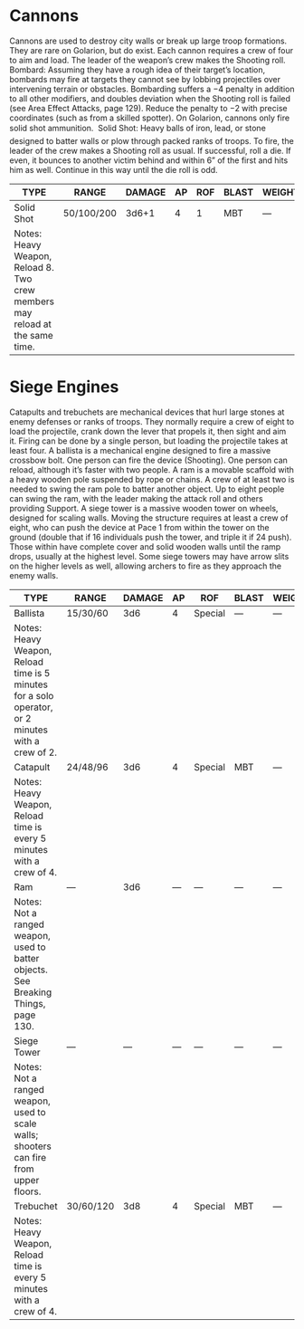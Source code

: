 # Cannons
Cannons are used to destroy city walls or break up large troop formations. They are rare on Golarion, but do exist. Each cannon requires a crew of four to aim and load. The leader of the weapon’s crew makes the Shooting roll.
Bombard: Assuming they have a rough idea of their target’s location, bombards may fire at targets they cannot see by lobbing projectiles over intervening terrain or obstacles. Bombarding suffers a −4 penalty in addition to all other modifiers, and doubles deviation when the Shooting roll is failed (see Area Effect Attacks, page 129). Reduce the penalty to −2 with precise coordinates (such as from a skilled spotter).
On Golarion, cannons only fire solid shot ammunition.
 Solid Shot: Heavy balls of iron, lead, or stone designed to batter walls or plow through packed ranks of troops. To fire, the leader of the crew makes a Shooting roll as usual. If successful, roll a die. If even, it bounces to another victim behind and within 6” of the first and hits him as well. Continue in this way until the die roll is odd.

| TYPE | RANGE | DAMAGE | AP | ROF | BLAST | WEIGHT | COST |
| ---- | ----- | ------ | -- | --- | ----- | ------ | ---- |
| Solid Shot | 50/100/200 | 3d6+1 | 4 | 1 | MBT | — |
| Notes: Heavy Weapon, Reload 8. Two crew members may reload at the same time. |

# Siege Engines
Catapults and trebuchets are mechanical devices that hurl large stones at enemy defenses or ranks of troops. They normally require a crew of eight to load the projectile, crank down the lever that propels it, then sight and aim it. Firing can be done by a single person, but loading the projectile takes at least four.
A ballista is a mechanical engine designed to fire a massive crossbow bolt. One person can fire the device (Shooting). One person can reload, although it’s faster with two people.
A ram is a movable scaffold with a heavy wooden pole suspended by rope or chains. A crew of at least two is needed to swing the ram pole to batter another object. Up to eight people can swing the ram, with the leader making the attack roll and others providing Support.
A siege tower is a massive wooden tower on wheels, designed for scaling walls. Moving the structure requires at least a crew of eight, who can push the device at Pace 1 from within the tower on the ground (double that if 16 individuals push the tower, and triple it if 24 push). Those within have complete cover and solid wooden walls until the ramp drops, usually at the highest level. Some siege towers may have arrow slits on the higher levels as well, allowing archers to fire as they approach the enemy walls.

| TYPE | RANGE | DAMAGE | AP | ROF | BLAST | WEIGHT | COST |
| ---- | ----- | ------ | -- | --- | ----- | ------ | ---- |
| Ballista | 15/30/60 | 3d6 | 4 |Special | — | — | 500 |
| Notes: Heavy Weapon, Reload time is 5 minutes for a solo operator, or 2 minutes with a crew of 2. |
| Catapult | 24/48/96 | 3d6 | 4 | Special | MBT | — | 800 |
| Notes: Heavy Weapon, Reload time is every 5 minutes with a crew of 4. |
| Ram | — | 3d6 | — | — | — | — | 1,000 |
| Notes: Not a ranged weapon, used to batter objects. See Breaking Things, page 130. |
| Siege Tower | — | — | — | — | — | — | 2,000 |
| Notes: Not a ranged weapon, used to scale walls; shooters can fire from upper floors. |
| Trebuchet | 30/60/120 | 3d8 | 4 | Special | MBT | — | 1,000 |
| Notes: Heavy Weapon, Reload time is every 5 minutes with a crew of 4. |
